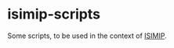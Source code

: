 isimip-scripts
==============

Some scripts, to be used in the context of [ISIMIP](https://www.isimip.org).

